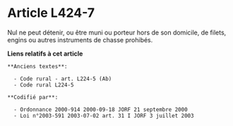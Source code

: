 # Article L424-7

Nul ne peut détenir, ou être muni ou porteur hors de son domicile, de filets, engins ou autres instruments de chasse
prohibés.

**Liens relatifs à cet article**

	**Anciens textes**:

	  - Code rural - art. L224-5 (Ab)
	  - Code rural L224-5

	**Codifié par**:

	  - Ordonnance 2000-914 2000-09-18 JORF 21 septembre 2000
	  - Loi n°2003-591 2003-07-02 art. 31 I JORF 3 juillet 2003
